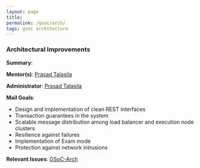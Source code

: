 ```yaml
---
layout: page
title:
permalink: /gsoc/arch/
tags: gsoc architecture
---
```


### Architectural Improvements

**Summary**:

**Mentor(s)**: [Prasad Talasila](http://prasad.talasila.in)

**Administrator**: [Prasad Talasila](http://prasad.talasila.in)

**Mail Goals**:
* Design and implementation of clean REST interfaces
* Transaction guarantees in the system
* Scalable message distribution among load balancer and execution node clusters
* Resilience against failures
* Implementation of Exam mode
* Protection against network intrusions

**Relevant Issues**: [GSoC-Arch](https://github.com/AutolabJS/AutolabJS/labels/GSoC-Arch)
